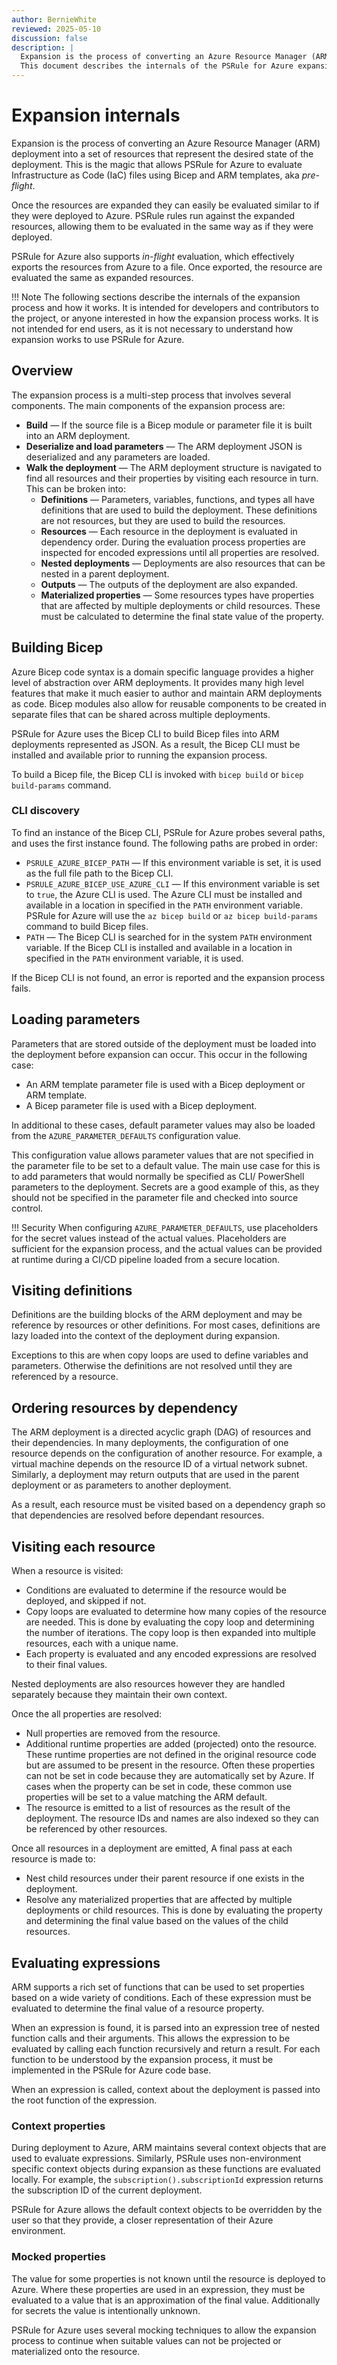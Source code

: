 ```yaml
---
author: BernieWhite
reviewed: 2025-05-10
discussion: false
description: |
  Expansion is the process of converting an Azure Resource Manager (ARM) deployment into a set of resources that represent the desired state of the deployment.
  This document describes the internals of the PSRule for Azure expansion process for developers and contributors to the project.
---
```


# Expansion internals

Expansion is the process of converting an Azure Resource Manager (ARM) deployment into a set of resources that
represent the desired state of the deployment.
This is the magic that allows PSRule for Azure to evaluate Infrastructure as Code (IaC) files using Bicep and ARM templates,
aka _pre-flight_.

Once the resources are expanded they can easily be evaluated similar to if they were deployed to Azure.
PSRule rules run against the expanded resources, allowing them to be evaluated in the same way as if they were deployed.

PSRule for Azure also supports _in-flight_ evaluation, which effectively exports the resources from Azure to a file.
Once exported, the resource are evaluated the same as expanded resources.

!!! Note
    The following sections describe the internals of the expansion process and how it works.
    It is intended for developers and contributors to the project, or anyone interested in how the expansion process works.
    It is not intended for end users, as it is not necessary to understand how expansion works to use PSRule for Azure.

## Overview

The expansion process is a multi-step process that involves several components.
The main components of the expansion process are:

- **Build** &mdash; If the source file is a Bicep module or parameter file it is built into an ARM deployment.
- **Deserialize and load parameters** &mdash; The ARM deployment JSON is deserialized and any parameters are loaded.
- **Walk the deployment** &mdash; The ARM deployment structure is navigated to find all resources and their properties
  by visiting each resource in turn.
  This can be broken into:
  - **Definitions** &mdash; Parameters, variables, functions, and types all have definitions that are used to build the deployment.
    These definitions are not resources, but they are used to build the resources.
  - **Resources** &mdash; Each resource in the deployment is evaluated in dependency order.
    During the evaluation process properties are inspected for encoded expressions until all properties are resolved.
  - **Nested deployments** &mdash; Deployments are also resources that can be nested in a parent deployment.
  - **Outputs** &mdash; The outputs of the deployment are also expanded.
  - **Materialized properties** &mdash; Some resources types have properties that are affected by multiple deployments or
    child resources. These must be calculated to determine the final state value of the property.

## Building Bicep

Azure Bicep code syntax is a domain specific language provides a higher level of abstraction over ARM deployments.
It provides many high level features that make it much easier to author and maintain ARM deployments as code.
Bicep modules also allow for reusable components to be created in separate files that can be shared across multiple deployments.

PSRule for Azure uses the Bicep CLI to build Bicep files into ARM deployments represented as JSON.
As a result, the Bicep CLI must be installed and available prior to running the expansion process.

To build a Bicep file, the Bicep CLI is invoked with `bicep build` or `bicep build-params` command.

### CLI discovery

To find an instance of the Bicep CLI, PSRule for Azure probes several paths, and uses the first instance found.
The following paths are probed in order:

- `PSRULE_AZURE_BICEP_PATH` &mdash; If this environment variable is set, it is used as the full file path to the Bicep CLI.
- `PSRULE_AZURE_BICEP_USE_AZURE_CLI` &mdash; If this environment variable is set to `true`, the Azure CLI is used.
  The Azure CLI must be installed and available in a location in specified in the `PATH` environment variable.
  PSRule for Azure will use the `az bicep build` or `az bicep build-params` command to build Bicep files.
- `PATH` &mdash; The Bicep CLI is searched for in the system `PATH` environment variable.
  If the Bicep CLI is installed and available in a location in specified in the `PATH` environment variable, it is used.

If the Bicep CLI is not found, an error is reported and the expansion process fails.

## Loading parameters

Parameters that are stored outside of the deployment must be loaded into the deployment before expansion can occur.
This occur in the following case:

- An ARM template parameter file is used with a Bicep deployment or ARM template.
- A Bicep parameter file is used with a Bicep deployment.

In additional to these cases,
default parameter values may also be loaded from the `AZURE_PARAMETER_DEFAULTS` configuration value.

This configuration value allows parameter values that are not specified in the parameter file to be set to a default value.
The main use case for this is to add parameters that would normally be specified as CLI/ PowerShell parameters to the deployment.
Secrets are a good example of this, as they should not be specified in the parameter file and checked into source control.

!!! Security
    When configuring `AZURE_PARAMETER_DEFAULTS`, use placeholders for the secret values instead of the actual values.
    Placeholders are sufficient for the expansion process, and the actual values can be provided at runtime during a
    CI/CD pipeline loaded from a secure location.

## Visiting definitions

Definitions are the building blocks of the ARM deployment and may be reference by resources or other definitions.
For most cases, definitions are lazy loaded into the context of the deployment during expansion.

Exceptions to this are when copy loops are used to define variables and parameters.
Otherwise the definitions are not resolved until they are referenced by a resource.

## Ordering resources by dependency

The ARM deployment is a directed acyclic graph (DAG) of resources and their dependencies.
In many deployments, the configuration of one resource depends on the configuration of another resource.
For example, a virtual machine depends on the resource ID of a virtual network subnet.
Similarly, a deployment may return outputs that are used in the parent deployment or as parameters to another deployment.

As a result, each resource must be visited based on a dependency graph so that dependencies are resolved
before dependant resources.

## Visiting each resource

When a resource is visited:

- Conditions are evaluated to determine if the resource would be deployed, and skipped if not.
- Copy loops are evaluated to determine how many copies of the resource are needed.
  This is done by evaluating the copy loop and determining the number of iterations.
  The copy loop is then expanded into multiple resources, each with a unique name.
- Each property is evaluated and any encoded expressions are resolved to their final values.

Nested deployments are also resources however they are handled separately because they maintain their own context.

Once the all properties are resolved:

- Null properties are removed from the resource.
- Additional runtime properties are added (projected) onto the resource.
  These runtime properties are not defined in the original resource code but are assumed to be present in the resource.
  Often these properties can not be set in code because they are automatically set by Azure.
  If cases when the property can be set in code, these common use properties will be set to a value matching the ARM default.
- The resource is emitted to a list of resources as the result of the deployment.
  The resource IDs and names are also indexed so they can be referenced by other resources.

Once all resources in a deployment are emitted, A final pass at each resource is made to:

- Nest child resources under their parent resource if one exists in the deployment.
- Resolve any materialized properties that are affected by multiple deployments or child resources.
  This is done by evaluating the property and determining the final value based on the values of the child resources.

## Evaluating expressions

ARM supports a rich set of functions that can be used to set properties based on a wide variety of conditions.
Each of these expression must be evaluated to determine the final value of a resource property.

When an expression is found, it is parsed into an expression tree of nested function calls and their arguments.
This allows the expression to be evaluated by calling each function recursively and return a result.
For each function to be understood by the expansion process, it must be implemented in the PSRule for Azure code base.

When an expression is called, context about the deployment is passed into the root function of the expression.

### Context properties

During deployment to Azure, ARM maintains several context objects that are used to evaluate expressions.
Similarly, PSRule uses non-environment specific context objects during expansion as these functions are evaluated locally.
For example, the `subscription().subscriptionId` expression returns the subscription ID of the current deployment.

PSRule for Azure allows the default context objects to be overridden by the user so that they provide,
a closer representation of their Azure environment.

### Mocked properties

The value for some properties is not known until the resource is deployed to Azure.
Where these properties are used in an expression,
they must be evaluated to a value that is an approximation of the final value.
Additionally for secrets the value is intentionally unknown.

PSRule for Azure uses several mocking techniques to allow the expansion process to continue when
suitable values can not be projected or materialized onto the resource.
